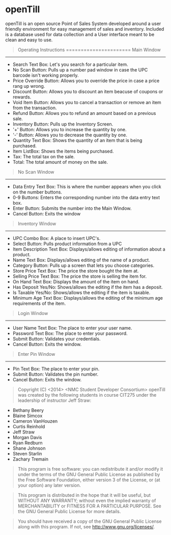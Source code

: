 openTill
========

openTill is an open source Point of Sales System developed around a user friendly environment for easy management of sales and inventory. Included is a database used for data collection and a User interface meant to be clean and easy to use.

>Operating Instructions
======================
Main Window
-----------
- Search Text Box: Let's you search for a particular item.
- No Scan Button: Pulls up a number pad window in case the UPC barcode isn't working properly.
- Price Override Button: Allows you to override the price in case a price rang up wrong.
- Discount Button: Allows you to discount an item beacuse of coupons or rewards.
- Void Item Button: Allows you to cancel a transaction or remove an item from the transaction.
- Refund Button: Allows you to refund an amount based on a previous sale.
- Inventory Button: Pulls up the Inventory Screen.
- '+' Button: Allows you to increase the quantity by one.
- '-' Button: Allows you to decrease the quantity by one.
- Quantity Text Box: Shows the quantity of an item that is being purchased.
- Item ListBox: Shows the items being purchased.
- Tax: The total tax on the sale.
- Total: The total amount of money on the sale.

>No Scan Window
---------------
- Data Entry Text Box: This is where the number appears when you click on the number buttons.
- 0-9 Buttons: Enters the corresponding number into the data entry text box.
- Enter Button: Submits the number into the Main Window.
- Cancel Button: Exits the window

>Inventory Window
-----------------
- UPC Combo Box: A place to insert UPC's.
- Select Button: Pulls product information from a UPC
- Item Description Text Box: Displays/allows editing of information about a product.
- Name Text Box: Displays/allows editing of the name of a product.
- Category Button: Pulls up a screen that lets you choose categories.
- Store Price Text Box: The price the store bought the item at.
- Selling Price Text Box: The price the store is selling the item for.
- On Hand Text Box: Displays the amount of the item on hand.
- Has Deposit Yes/No: Shows/allows the editing if the item has a deposit.
- Is Taxable Yes/No: Shows/allows the editing if the item is taxable.
- Minimum Age Text Box: Displays/allows the editing of the minimum age requirements of the item.

>Login Window
-------------
- User Name Text Box: The place to enter your user name.
- Password Text Box: The place to enter your password.
- Submit Button: Validates your credentials.
- Cancel Button: Exits the window.

>Enter Pin Window
-----------------
- Pin Text Box: The place to enter your pin.
- Submit Button: Validates the pin number.
- Cancel Button: Exits the window.

>Copyright (C) &lt;2014&gt;  &lt;NMC Student Developer Consortium&gt;
openTill was created by the following students in course CIT275 under the leadership of instructor Jeff Straw:
- Bethany Beery
- Blaine Simcox	
- Cameron VanHouzen	
- Curtis Reinhold	
- Jeff Straw	
- Morgan Davis	
- Ryan Redburn	
- Shane Johnson	
- Steven Starlin	
- Zachary Tremain

>This program is free software: you can redistribute it and/or modify
it under the terms of the GNU General Public License as published by
the Free Software Foundation, either version 3 of the License, or
(at your option) any later version.

>This program is distributed in the hope that it will be useful,
but WITHOUT ANY WARRANTY; without even the implied warranty of
MERCHANTABILITY or FITNESS FOR A PARTICULAR PURPOSE.  See the
GNU General Public License for more details.

>You should have received a copy of the GNU General Public License
along with this program.  If not, see <http://www.gnu.org/licenses/>.
